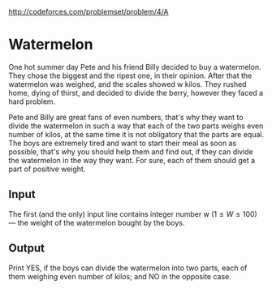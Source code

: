http://codeforces.com/problemset/problem/4/A

# Watermelon

One hot summer day Pete and his friend Billy decided to buy a
watermelon. They chose the biggest and the ripest one, in their opinion.
After that the watermelon was weighed, and the scales showed w kilos.
They rushed home, dying of thirst, and decided to divide the berry,
however they faced a hard problem.

Pete and Billy are great fans of even numbers, that's why they want to
divide the watermelon in such a way that each of the two parts weighs even
number of kilos, at the same time it is not obligatory that the parts are
equal. The boys are extremely tired and want to start their meal as soon
as possible, that's why you should help them and find out, if they can
divide the watermelon in the way they want. For sure, each of them should
get a part of positive weight.

## Input

The first (and the only) input line contains integer number w ($1 \leq W \leq 100$)
— the weight of the watermelon bought by the boys.

## Output

Print YES, if the boys can divide the watermelon into two parts, each of
them weighing even number of kilos; and NO in the opposite case.
